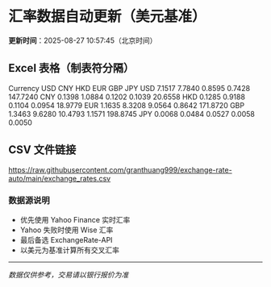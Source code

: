 # 汇率数据自动更新（美元基准）

**更新时间**：2025-08-27 10:57:45（北京时间）

## Excel 表格（制表符分隔）

Currency	USD	CNY	HKD	EUR	GBP	JPY
USD		7.1517	7.7840	0.8595	0.7428	147.7240
CNY	0.1398		1.0884	0.1202	0.1039	20.6558
HKD	0.1285	0.9188		0.1104	0.0954	18.9779
EUR	1.1635	8.3208	9.0564		0.8642	171.8720
GBP	1.3463	9.6280	10.4793	1.1571		198.8745
JPY	0.0068	0.0484	0.0527	0.0058	0.0050	

## CSV 文件链接

https://raw.githubusercontent.com/granthuang999/exchange-rate-auto/main/exchange_rates.csv

### 数据源说明
- 优先使用 Yahoo Finance 实时汇率
- Yahoo 失败时使用 Wise 汇率
- 最后备选 ExchangeRate-API
- 以美元为基准计算所有交叉汇率

---
*数据仅供参考，交易请以银行报价为准*